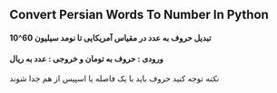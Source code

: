 ## Convert Persian Words To Number In Python

#### تبدیل حروف به عدد در مقیاس آمریکایی تا نومد سیلیون 60^10

#### ورودی : حروف به تومان و خروجی : عدد به ریال

*نکته*
توجه کنید حروف باید با یک فاصله یا اسپیس از هم جدا شوند